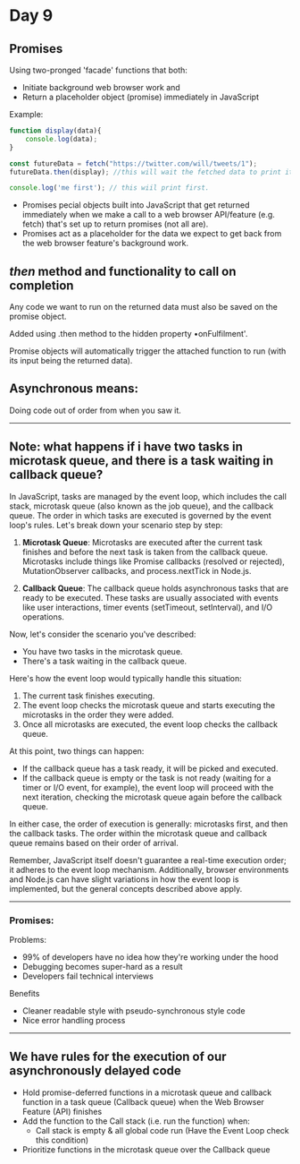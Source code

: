 <h1>Day 9</h1>

<h2>Promises</h2>

Using two-pronged 'facade' functions that both:
- Initiate background web browser work and
- Return a placeholder object (promise) immediately in JavaScript

Example:

```javascript
function display(data){
    console.log(data);
}

const futureData = fetch("https://twitter.com/will/tweets/1");
futureData.then(display); //this will wait the fetched data to print it

console.log('me first'); // this wiil print first.
```

- Promises pecial objects built into JavaScript that get returned immediately when we make a call to a web browser API/feature (e.g. fetch) that's set up to return promises (not all are).
- Promises act as a placeholder for the data we expect to get back from the web browser feature's background work.

## *then* method and functionality to call on completion

Any code we want to run on the returned data must also be saved on the promise object.

Added using .then method to the hidden property •onFulfilment'.

Promise objects will automatically trigger the attached function to run (with its input being the returned data).


## Asynchronous means:
Doing code out of order from when you saw it.

<hr>

## Note: what happens if i have two tasks in microtask queue, and there is a task waiting in callback queue?

In JavaScript, tasks are managed by the event loop, which includes the call stack, microtask queue (also known as the job queue), and the callback queue. The order in which tasks are executed is governed by the event loop's rules. Let's break down your scenario step by step:

1. **Microtask Queue**: Microtasks are executed after the current task finishes and before the next task is taken from the callback queue. Microtasks include things like Promise callbacks (resolved or rejected), MutationObserver callbacks, and process.nextTick in Node.js.

2. **Callback Queue**: The callback queue holds asynchronous tasks that are ready to be executed. These tasks are usually associated with events like user interactions, timer events (setTimeout, setInterval), and I/O operations.

Now, let's consider the scenario you've described:

- You have two tasks in the microtask queue.
- There's a task waiting in the callback queue.

Here's how the event loop would typically handle this situation:

1. The current task finishes executing.
2. The event loop checks the microtask queue and starts executing the microtasks in the order they were added.
3. Once all microtasks are executed, the event loop checks the callback queue.

At this point, two things can happen:

- If the callback queue has a task ready, it will be picked and executed.
- If the callback queue is empty or the task is not ready (waiting for a timer or I/O event, for example), the event loop will proceed with the next iteration, checking the microtask queue again before the callback queue.

In either case, the order of execution is generally: microtasks first, and then the callback tasks. The order within the microtask queue and callback queue remains based on their order of arrival.

Remember, JavaScript itself doesn't guarantee a real-time execution order; it adheres to the event loop mechanism. Additionally, browser environments and Node.js can have slight variations in how the event loop is implemented, but the general concepts described above apply.

<hr>

### Promises:

Problems:
- 99% of developers have no idea how they're working under the hood
- Debugging becomes super-hard as a result
- Developers fail technical interviews

Benefits
- Cleaner readable style with pseudo-synchronous style code
- Nice error handling process


<hr>

## We have rules for the execution of our asynchronously delayed code

- Hold promise-deferred functions in a microtask queue and callback function in a task queue (Callback queue) when the Web Browser Feature (API) finishes
- Add the function to the Call stack (i.e. run the function) when:
    - Call stack is empty & all global code run (Have the Event Loop check this condition)
- Prioritize functions in the microtask queue over the Callback queue
